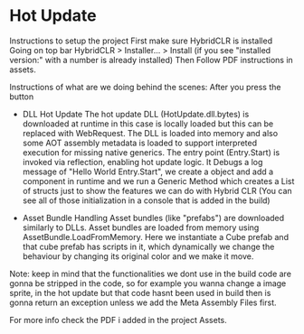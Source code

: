 # Hot Update
Instructions to setup the project
First make sure HybridCLR is installed
Going on top bar HybridCLR > Installer... > Install (if you see "installed version:" with a number is already installed)
Then Follow PDF instructions in assets.

Instructions of what are we doing behind the scenes:
After you press the button

- DLL Hot Update
The hot update DLL (HotUpdate.dll.bytes) is downloaded at runtime in this case is locally loaded but this can be replaced with WebRequest.
The DLL is loaded into memory and also some AOT assembly metadata is loaded to support interpreted execution for missing native generics.
The entry point (Entry.Start) is invoked via reflection, enabling hot update logic.
It Debugs a log message of "Hello World Entry.Start", we create a object and add a component in runtime and we run a Generic Method which creates a List of structs just to show the features we can do with Hybrid CLR (You can see all of those initialization in a console that is added in the build)

- Asset Bundle Handling
Asset bundles (like "prefabs") are downloaded similarly to DLLs.
Asset bundles are loaded from memory using AssetBundle.LoadFromMemory.
Here we instantiate a Cube prefab and that cube prefab has scripts in it, which dynamically we change the behaviour by changing its original color and we make it move.

Note: keep in mind that the functionalities we dont use in the build code are gonna be stripped in the code, so for example you wanna change a image sprite, in the hot update but that code hasnt been used in build then is gonna return an exception unless we add the Meta Assembly Files first.

For more info check the PDF i added in the project Assets.

